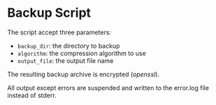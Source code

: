 # Backup Script

The script accept three parameters:
- `backup_dir`: the directory to backup
- `algorithm`: the compression algorithm to use
- `output_file`: the output file name

The resulting backup archive is encrypted (*openssl*).

All output except errors are suspended and written to the error.log file instead of stderr.
